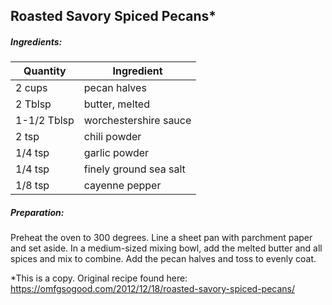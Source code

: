 
## Roasted Savory Spiced Pecans*

##### Ingredients:
| Quantity    | Ingredient             |
|-------------|------------------------|
| 2 cups      | pecan halves           |
| 2 Tblsp     | butter, melted         |
| 1-1/2 Tblsp | worchestershire sauce  |
| 2 tsp       | chili powder           |
| 1/4 tsp     | garlic powder          |
| 1/4 tsp     | finely ground sea salt |
| 1/8 tsp     | cayenne pepper         |

##### Preparation:
Preheat the oven to 300 degrees. Line a sheet pan with parchment paper and set 
aside. In a medium-sized mixing bowl, add the melted butter and all spices and 
mix to combine. Add the pecan halves and toss to evenly coat.

*This is a copy. Original recipe found here:  https://omfgsogood.com/2012/12/18/roasted-savory-spiced-pecans/
